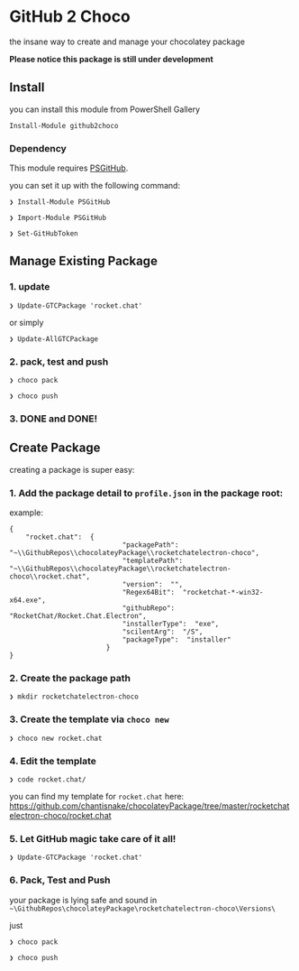 # GitHub 2 Choco

the insane way to create and manage your chocolatey package

**Please notice this package is still under development**

## Install

you can install this module from PowerShell Gallery

```
Install-Module github2choco
```

### Dependency

This module requires [PSGitHub](https://github.com/pcgeek86/PSGitHub).

you can set it up with the following command:

``` 
❯ Install-Module PSGitHub

❯ Import-Module PSGitHub

❯ Set-GitHubToken
```

## Manage Existing Package

### 1. update

```
❯ Update-GTCPackage 'rocket.chat'
```

or simply

```
❯ Update-AllGTCPackage
```

### 2. pack, test and push

```
❯ choco pack

❯ choco push
```

### 3. DONE and DONE!

## Create Package

creating a package is super easy:

### 1. Add the package detail to `profile.json` in the package root:

example:

```
{
    "rocket.chat":  {
                            "packagePath":  "~\\GithubRepos\\chocolateyPackage\\rocketchatelectron-choco",
                            "templatePath":  "~\\GithubRepos\\chocolateyPackage\\rocketchatelectron-choco\\rocket.chat",
                            "version":  "",
                            "Regex64Bit":  "rocketchat-*-win32-x64.exe",
                            "githubRepo":  "RocketChat/Rocket.Chat.Electron",
                            "installerType":  "exe",
                            "scilentArg":  "/S",
                            "packageType":  "installer"
                        }
}
```


### 2. Create the package path

```
❯ mkdir rocketchatelectron-choco
```

### 3. Create the template via `choco new`

```
❯ choco new rocket.chat
```


### 4. Edit the template

```
❯ code rocket.chat/
```

you can find my template for `rocket.chat` here: https://github.com/chantisnake/chocolateyPackage/tree/master/rocketchatelectron-choco/rocket.chat


### 5. Let GitHub magic take care of it all!

```
❯ Update-GTCPackage 'rocket.chat'
```

### 6. Pack, Test and Push

your package is lying safe and sound in `~\GithubRepos\chocolateyPackage\rocketchatelectron-choco\Versions\`

just 
```
❯ choco pack

❯ choco push
```

